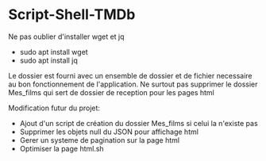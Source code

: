 # Script-Shell-TMDb

Ne pas oublier d'installer wget et jq

- sudo apt install wget
- sudo apt install jq

Le dossier est fourni avec un ensemble de dossier et de fichier necessaire au bon fonctionnement de l'application.
Ne surtout pas supprimer le dossier Mes_films qui sert de dossier de reception pour les pages html

Modification futur du projet:
- Ajout d'un script de création du dossier Mes_films si celui la n'existe pas
- Supprimer les objets null du JSON pour affichage html
- Gerer un systeme de pagination sur la page html
- Optimiser la page html.sh
